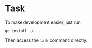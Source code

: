 # Task

To make development easier, just run

```
go install ./...
```

Then access the `task` command directly.
